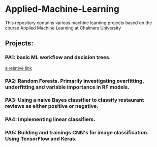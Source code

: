 # Applied-Machine-Learning
This repository contains various machine learning projects based on the course Applied Machine Learning at Chalmers University

## Projects:
### PA1: basic ML workflow and decision trees.
[a relative link](PA1.md)
### PA2: Random Forests. Primarily investigating overfitting, underfitting and variable importance in RF models.
### PA3: Using a naive Bayes classifier to classify restaurant reviews as either positive or negative.
### PA4: Implementing linear classifiers.
### PA5: Building and trainings CNN's for image classification. Using TensorFlow and Keras.
